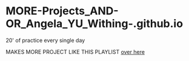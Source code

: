 # MORE-Projects_AND-OR_Angela_YU_Withing-.github.io
20' of practice every single day

MAKES MORE PROJECT LIKE THIS PLAYLIST [over here](https://youtube.com/playlist?list=PLNCevxogE3fgy0pAzVccadWKaQp9iHspz&si=o811lmEaiZs9_R_W)
